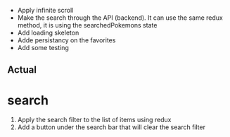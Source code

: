 - Apply infinite scroll
- Make the search through the API (backend). It can use the same redux method, it is using the searchedPokemons state
- Add loading skeleton
- Adde persistancy on the favorites
- Add some testing

## Actual

# search

1. Apply the search filter to the list of items using redux
2. Add a button under the search bar that will clear the search filter
